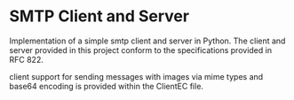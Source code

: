 # SMTP Client and Server 

Implementation of a simple smtp client and server in Python. The client and server provided in this project conform to the specifications provided in RFC 822. 

client support for sending messages with images via mime types and base64 encoding is provided within the ClientEC file. 
